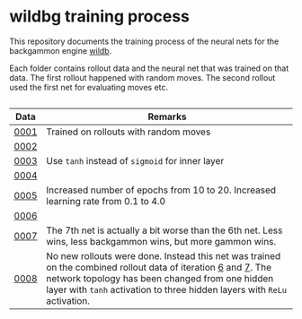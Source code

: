 # wildbg training process

This repository documents the training process of the neural nets for the backgammon engine [wildb](https://github.com/carsten-wenderdel/wildbg).

Each folder contains rollout data and the neural net that was trained on that data.
The first rollout happened with random moves. The second rollout used the first net for evaluating moves etc.

## 

| Data | Remarks |
| -------- | ------- |
| [0001](data/0001/) | Trained on rollouts with random moves |
| [0002](data/0002/) | |
| [0003](data/0003/) | Use `tanh` instead of `sigmoid` for inner layer |
| [0004](data/0004/) | |
| [0005](data/0005/) | Increased number of epochs from 10 to 20. Increased learning rate from 0.1 to 4.0 |
| [0006](data/0006/) | |
| [0007](data/0007/) | The 7th net is actually a bit worse than the 6th net. Less wins, less backgammon wins, but more gammon wins. |
| [0008](data/0008/) | No new rollouts were done. Instead this net was trained on the combined rollout data of iteration [6](data/0006/rollouts.csv) and [7](data/0007/rollouts.csv). The network topology has been changed from one hidden layer with `tanh` activation to three hidden layers with `ReLu` activation. |
